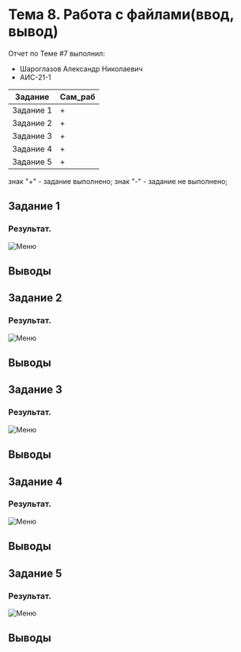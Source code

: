 # Тема 8. Работа с файлами(ввод, вывод)
Отчет по Теме #7 выполнил:
- Шароглазов Александр Николаевич
- АИС-21-1

| Задание | Сам_раб | 
| ------ | ------ | 
| Задание 1 | + |
| Задание 2 | + |
| Задание 3 | + |
| Задание 4 | + |
| Задание 5 | + |

знак "+" - задание выполнено; знак "-" - задание не выполнено;

## Задание 1
### 

### Результат.
![Меню]()

## Выводы

## Задание 2
### 

### Результат.
![Меню]()

## Выводы

## Задание 3
### 

### Результат.
![Меню]()

## Выводы

## Задание 4
### 

### Результат.
![Меню]()

## Выводы

## Задание 5
### 

### Результат.
![Меню]()

## Выводы
